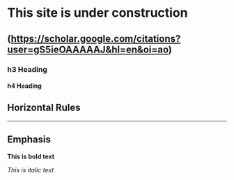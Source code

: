 # This site is under construction
 


## (https://scholar.google.com/citations?user=gS5ieOAAAAAJ&hl=en&oi=ao)
### h3 Heading
#### h4 Heading


## Horizontal Rules

_______

## Emphasis

**This is bold text**

*This is italic text*
